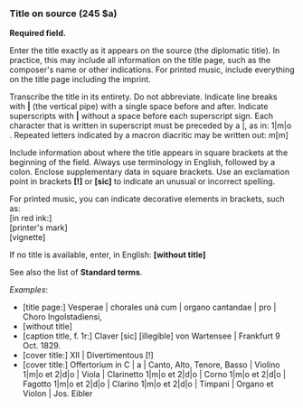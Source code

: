 ### Title on source (245 $a)

**Required field.**

Enter the title exactly as it appears on the source (the diplomatic title). In practice, this may include all information on the title page, such as the composer's name or other indications. For printed music, include everything on the title page including the imprint.

Transcribe the title in its entirety. Do not abbreviate. Indicate line breaks with **|** (the vertical pipe) with a single space before and after. Indicate superscripts with **|** without a space before each superscript sign. Each character that is written in superscript must be preceded by a |, as in: 1|m|o . Repeated letters indicated by a macron diacritic may be written out: m[m]

Include information about where the title appears in square brackets at the beginning of the field. Always use terminology in English, followed by a colon. Enclose supplementary data in square brackets. Use an exclamation point in brackets **[!]** or **[sic]** to indicate an unusual or incorrect spelling.

For printed music, you can indicate decorative elements in brackets, such as:  
[in red ink:]  
[printer's mark]  
[vignette]

If no title is available, enter, in English: **[without title]**

See also the list of **Standard terms**.

_Examples_:

- [title page:] Vesperae | chorales unà cum | organo cantandae | pro | Choro Ingolstadiensi,
- [without title]
- \[caption title, f. 1r:] Claver [sic\] \[illegible\] von Wartensee | Frankfurt 9 Oct. 1829.
- [cover title:] XII | Divertimentous [!]
- [cover title:] Offertorium in C | a | Canto, Alto, Tenore, Basso | Violino 1|m|o et 2|d|o | Viola | Clarinetto 1|m|o et 2|d|o | Corno 1|m|o et 2|d|o | Fagotto 1|m|o et 2|d|o | Clarino 1|m|o et 2|d|o | Timpani | Organo et Violon | Jos. Eibler
